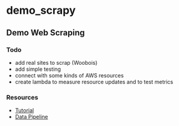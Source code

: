 # demo_scrapy

## Demo Web Scraping

### Todo
- add real sites to scrap (Woobois)
- add simple testing
- connect with some kinds of AWS resources
- create lambda to measure resource updates and to test metrics 

### Resources

- [Tutorial](https://docs.scrapy.org/en/latest/intro/tutorial.html)
- [Data Pipeline](https://docs.scrapy.org/en/latest/topics/item-pipeline.html)